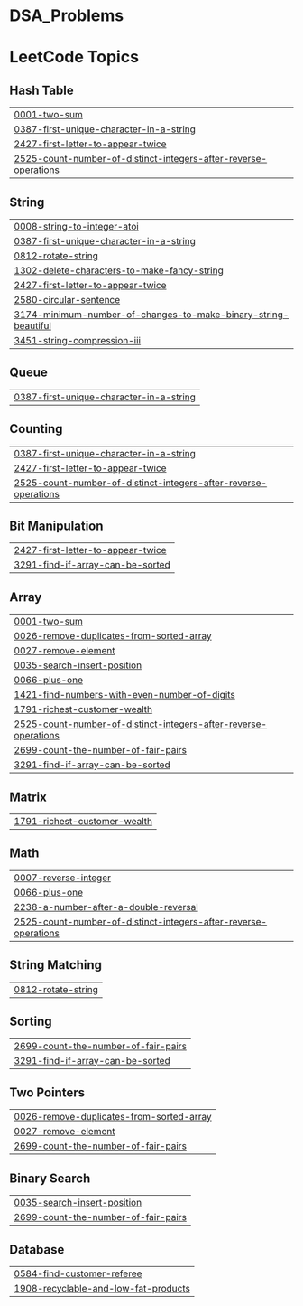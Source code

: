 # DSA_Problems
<!---LeetCode Topics Start-->
# LeetCode Topics
## Hash Table
|  |
| ------- |
| [0001-two-sum](https://github.com/Kv-58/DSA_Problems/tree/master/0001-two-sum) |
| [0387-first-unique-character-in-a-string](https://github.com/Kv-58/DSA_Problems/tree/master/0387-first-unique-character-in-a-string) |
| [2427-first-letter-to-appear-twice](https://github.com/Kv-58/DSA_Problems/tree/master/2427-first-letter-to-appear-twice) |
| [2525-count-number-of-distinct-integers-after-reverse-operations](https://github.com/Kv-58/DSA_Problems/tree/master/2525-count-number-of-distinct-integers-after-reverse-operations) |
## String
|  |
| ------- |
| [0008-string-to-integer-atoi](https://github.com/Kv-58/DSA_Problems/tree/master/0008-string-to-integer-atoi) |
| [0387-first-unique-character-in-a-string](https://github.com/Kv-58/DSA_Problems/tree/master/0387-first-unique-character-in-a-string) |
| [0812-rotate-string](https://github.com/Kv-58/DSA_Problems/tree/master/0812-rotate-string) |
| [1302-delete-characters-to-make-fancy-string](https://github.com/Kv-58/DSA_Problems/tree/master/1302-delete-characters-to-make-fancy-string) |
| [2427-first-letter-to-appear-twice](https://github.com/Kv-58/DSA_Problems/tree/master/2427-first-letter-to-appear-twice) |
| [2580-circular-sentence](https://github.com/Kv-58/DSA_Problems/tree/master/2580-circular-sentence) |
| [3174-minimum-number-of-changes-to-make-binary-string-beautiful](https://github.com/Kv-58/DSA_Problems/tree/master/3174-minimum-number-of-changes-to-make-binary-string-beautiful) |
| [3451-string-compression-iii](https://github.com/Kv-58/DSA_Problems/tree/master/3451-string-compression-iii) |
## Queue
|  |
| ------- |
| [0387-first-unique-character-in-a-string](https://github.com/Kv-58/DSA_Problems/tree/master/0387-first-unique-character-in-a-string) |
## Counting
|  |
| ------- |
| [0387-first-unique-character-in-a-string](https://github.com/Kv-58/DSA_Problems/tree/master/0387-first-unique-character-in-a-string) |
| [2427-first-letter-to-appear-twice](https://github.com/Kv-58/DSA_Problems/tree/master/2427-first-letter-to-appear-twice) |
| [2525-count-number-of-distinct-integers-after-reverse-operations](https://github.com/Kv-58/DSA_Problems/tree/master/2525-count-number-of-distinct-integers-after-reverse-operations) |
## Bit Manipulation
|  |
| ------- |
| [2427-first-letter-to-appear-twice](https://github.com/Kv-58/DSA_Problems/tree/master/2427-first-letter-to-appear-twice) |
| [3291-find-if-array-can-be-sorted](https://github.com/Kv-58/DSA_Problems/tree/master/3291-find-if-array-can-be-sorted) |
## Array
|  |
| ------- |
| [0001-two-sum](https://github.com/Kv-58/DSA_Problems/tree/master/0001-two-sum) |
| [0026-remove-duplicates-from-sorted-array](https://github.com/Kv-58/DSA_Problems/tree/master/0026-remove-duplicates-from-sorted-array) |
| [0027-remove-element](https://github.com/Kv-58/DSA_Problems/tree/master/0027-remove-element) |
| [0035-search-insert-position](https://github.com/Kv-58/DSA_Problems/tree/master/0035-search-insert-position) |
| [0066-plus-one](https://github.com/Kv-58/DSA_Problems/tree/master/0066-plus-one) |
| [1421-find-numbers-with-even-number-of-digits](https://github.com/Kv-58/DSA_Problems/tree/master/1421-find-numbers-with-even-number-of-digits) |
| [1791-richest-customer-wealth](https://github.com/Kv-58/DSA_Problems/tree/master/1791-richest-customer-wealth) |
| [2525-count-number-of-distinct-integers-after-reverse-operations](https://github.com/Kv-58/DSA_Problems/tree/master/2525-count-number-of-distinct-integers-after-reverse-operations) |
| [2699-count-the-number-of-fair-pairs](https://github.com/Kv-58/DSA_Problems/tree/master/2699-count-the-number-of-fair-pairs) |
| [3291-find-if-array-can-be-sorted](https://github.com/Kv-58/DSA_Problems/tree/master/3291-find-if-array-can-be-sorted) |
## Matrix
|  |
| ------- |
| [1791-richest-customer-wealth](https://github.com/Kv-58/DSA_Problems/tree/master/1791-richest-customer-wealth) |
## Math
|  |
| ------- |
| [0007-reverse-integer](https://github.com/Kv-58/DSA_Problems/tree/master/0007-reverse-integer) |
| [0066-plus-one](https://github.com/Kv-58/DSA_Problems/tree/master/0066-plus-one) |
| [2238-a-number-after-a-double-reversal](https://github.com/Kv-58/DSA_Problems/tree/master/2238-a-number-after-a-double-reversal) |
| [2525-count-number-of-distinct-integers-after-reverse-operations](https://github.com/Kv-58/DSA_Problems/tree/master/2525-count-number-of-distinct-integers-after-reverse-operations) |
## String Matching
|  |
| ------- |
| [0812-rotate-string](https://github.com/Kv-58/DSA_Problems/tree/master/0812-rotate-string) |
## Sorting
|  |
| ------- |
| [2699-count-the-number-of-fair-pairs](https://github.com/Kv-58/DSA_Problems/tree/master/2699-count-the-number-of-fair-pairs) |
| [3291-find-if-array-can-be-sorted](https://github.com/Kv-58/DSA_Problems/tree/master/3291-find-if-array-can-be-sorted) |
## Two Pointers
|  |
| ------- |
| [0026-remove-duplicates-from-sorted-array](https://github.com/Kv-58/DSA_Problems/tree/master/0026-remove-duplicates-from-sorted-array) |
| [0027-remove-element](https://github.com/Kv-58/DSA_Problems/tree/master/0027-remove-element) |
| [2699-count-the-number-of-fair-pairs](https://github.com/Kv-58/DSA_Problems/tree/master/2699-count-the-number-of-fair-pairs) |
## Binary Search
|  |
| ------- |
| [0035-search-insert-position](https://github.com/Kv-58/DSA_Problems/tree/master/0035-search-insert-position) |
| [2699-count-the-number-of-fair-pairs](https://github.com/Kv-58/DSA_Problems/tree/master/2699-count-the-number-of-fair-pairs) |
## Database
|  |
| ------- |
| [0584-find-customer-referee](https://github.com/Kv-58/DSA_Problems/tree/master/0584-find-customer-referee) |
| [1908-recyclable-and-low-fat-products](https://github.com/Kv-58/DSA_Problems/tree/master/1908-recyclable-and-low-fat-products) |
<!---LeetCode Topics End-->